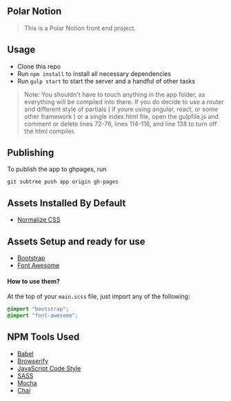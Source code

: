 ## Polar Notion

> This is a Polar Notion front end project.

## Usage

- Clone this repo
- Run `npm install` to install all necessary dependencies
- Run `gulp start` to start the server and a handful of other tasks

> Note: You shouldn't have to touch anything in the app folder, as everything will be compiled into there. If you do decide to use a router and different style of partials ( if youre using angular, react, or some other framework ) or a single index.html file, open the gulpfile.js and comment or delete lines 72-76, lines 114-116, and line 138 to turn off the html compiler.

## Publishing

To publish the app to ghpages, run
```
git subtree push app origin gh-pages
```

## Assets Installed By Default

- [Normalize CSS](https://necolas.github.io/normalize.css/)

## Assets Setup and ready for use

- [Bootstrap](http://getbootstrap.com/)
- [Font Awesome](https://fortawesome.github.io/Font-Awesome/)

#### How to use them?

At the top of your `main.scss` file, just import any of the following:

```scss
@import "bootstrap";
@import "font-awesome";
```

## NPM Tools Used

- [Babel](https://babeljs.io/)
- [Browserify](http://browserify.org/)
- [JavaScript Code Style](http://jscs.info/)
- [SASS](http://sass-lang.com/)
- [Mocha](https://mochajs.org/)
- [Chai](http://chaijs.com/)
